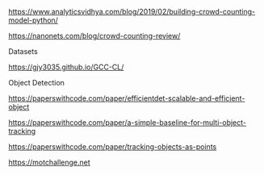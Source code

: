 https://www.analyticsvidhya.com/blog/2019/02/building-crowd-counting-model-python/

https://nanonets.com/blog/crowd-counting-review/


Datasets 

https://gjy3035.github.io/GCC-CL/


Object Detection 

https://paperswithcode.com/paper/efficientdet-scalable-and-efficient-object

https://paperswithcode.com/paper/a-simple-baseline-for-multi-object-tracking

https://paperswithcode.com/paper/tracking-objects-as-points


https://motchallenge.net
